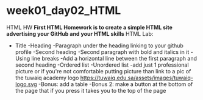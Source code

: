 # week01_day02_HTML
HTML HW
**First HTML Homework is to create a simple HTML site advertising your GitHub and your HTML skills**
HTML Lab:
- Title
-Heading
-Paragraph under the heading linking to your github profile
-Second heading
-Second paragraph with bold and italics in it
-Using line breaks
-Add a horizontal line between the first paragraph and second heading
-Ordered list
-Unordered list
-add just 1 professional picture or if you're not comfortable putting picture than link to a pic of the tuwaiq academy logo https://tuwaiq.edu.sa/assets/images/tuwaiq-logo.svg
-Bonus: add a table
-Bonus 2: make a button at the bottom of the page that if you press it takes you to the top of the page
